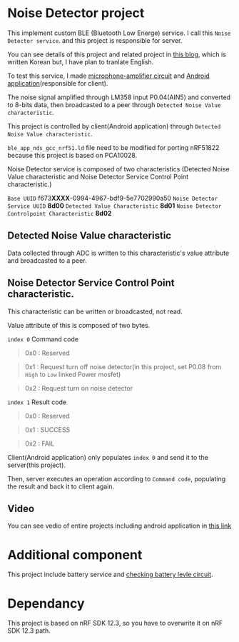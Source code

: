 # Noise Detector project

This implement custom BLE (Bluetooth Low Energe) service. I call this `Noise Detector service`. and this project is responsible for server.

You can see details of this project and related project in [this blog](http://joondong.tistory.com/), which is written Korean but, I have plan to tranlate English.

To test this service, I made [microphone-amplifier circuit](http://joondong.tistory.com/38?category=685026) and [Android application](https://github.com/JoonDong2/Android)(responsible for client).

The noise signal amplified through LM358 input P0.04(AIN5) and converted to 8-bits data, then broadcasted to a peer through `Detected Noise Value characteristic`.

This project is controlled by client(Android application) through `Detected Noise Value characteristic`.

`ble_app_nds_gcc_nrf51.ld` file need to be modified for porting nRF51822 because this project is based on PCA10028.

Noise Detector service is composed of two characteristics (Detected Noise Value characteristic and Noise Detector Service Control Point characteristic.)

`Base UUID` f673**XXXX**-0994-4967-bdf9-5e7702990a50
`Noise Detector Service UUID` **8d00**
`Detected Value Characteristic` **8d01**
`Noise Detector Controlpoint Characteristic` **8d02**

## Detected Noise Value characteristic

Data collected through ADC is written to this characteristic's value attribute and broadcasted to a peer.

## Noise Detector Service Control Point characteristic.

This characteristic can be written or broadcasted, not read.

Value attribute of this is composed of two bytes.

`index 0` Command code

>0x0 : Reserved

>0x1 : Request turn off noise detector(in this project, set P0.08 from `High` to `Low` linked Power mosfet)

>0x2 : Request turn on noise detector


`index 1` Result code

>0x0 : Reserved

>0x1 : SUCCESS

>0x2 : FAIL

Client(Android application) only populates `index 0` and send it to the server(this project).

Then, server executes an operation according to `Command code`, populating the result and back it to client again. 

## Video

You can see vedio of entire projects including android application in [this link](http://joondong.tistory.com/28?category=651762)


# Additional component

This project include battery service and [checking battery levle circuit](http://joondong.tistory.com/41?category=685026).


# Dependancy

This project is based on nRF SDK 12.3, so you have to overwrite it on nRF SDK 12.3 path.